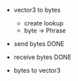 

- vector3 to bytes
  - create lookup
  - byte -> Phrase

- send bytes        DONE
- receive bytes     DONE
- bytes to vector3  